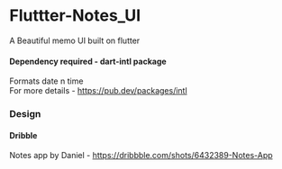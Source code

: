 # Fluttter-Notes_UI
A Beautiful memo UI built on flutter

#### Dependency required - dart-intl package 
Formats date n time \
For more details - https://pub.dev/packages/intl
### Design
#### Dribble 
Notes app by Daniel - https://dribbble.com/shots/6432389-Notes-App
